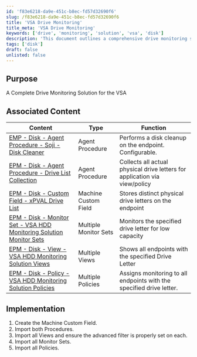 ```yaml
---
id: 'f83e6218-da9e-451c-b8ec-fd57d32690f6'
slug: /f83e6218-da9e-451c-b8ec-fd57d32690f6
title: 'VSA Drive Monitoring'
title_meta: 'VSA Drive Monitoring'
keywords: ['drive', 'monitoring', 'solution', 'vsa', 'disk']
description: 'This document outlines a comprehensive drive monitoring solution for Kaseya VSA, detailing associated procedures, custom fields, monitor sets, views, and policies necessary for effective implementation and management of disk monitoring on endpoints.'
tags: ['disk']
draft: false
unlisted: false
---
```


## Purpose

A Complete Drive Monitoring Solution for the VSA

## Associated Content

| Content                                                                                           | Type                | Function                                                            |
|---------------------------------------------------------------------------------------------------|---------------------|---------------------------------------------------------------------|
| [EMP - Disk - Agent Procedure - Soji - Disk Cleaner](/docs/016b09a7-6d4c-41bf-a4ec-befc678a5259) | Agent Procedure      | Performs a disk cleanup on the endpoint. Configurable.             |
| [EPM - Disk - Agent Procedure - Drive List Collection](/docs/2b8f8910-5e27-4f1e-8921-65bbe93fb09f) | Agent Procedure      | Collects all actual physical drive letters for application via view/policy |
| [EPM - Disk - Custom Field - xPVAL Drive List](/docs/3b56f103-7e5b-4f5b-a44d-92e5d6872c9a) | Machine Custom Field | Stores distinct physical drive letters on the endpoint              |
| [EPM - Disk - Monitor Set - VSA HDD Monitoring Solution Monitor Sets](https://proval.itglue.com/DOC-5078775-10793257) | Multiple Monitor Sets | Monitors the specified drive letter for low capacity               |
| [EPM - Disk - View - VSA HDD Monitoring Solution Views](/docs/958933a9-35b8-4c70-b5fa-8c858f481b39) | Multiple Views       | Shows all endpoints with the specified Drive Letter                 |
| [EPM - Disk - Policy - VSA HDD Monitoring Solution Policies](/docs/b39fe35b-74b3-442d-a977-daef64294297) | Multiple Policies    | Assigns monitoring to all endpoints with the specified drive letter. |

## Implementation

1. Create the Machine Custom Field.
2. Import both Procedures.
3. Import all Views and ensure the advanced filter is properly set on each.
4. Import all Monitor Sets.
5. Import all Policies.


